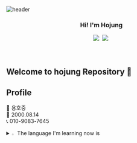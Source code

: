 ![header](https://capsule-render.vercel.app/api?type=waving&color=0:a82da8,100:da8f00&height=280&section=header&text=Hojung_yong&fontAlign=50&fontAlignY=40&fontSize=60&fontColor=ffffff)

<h3 align="center">Hi! I'm Hojung </h3>
<p align="center">
  <a href="hojungyong1@gmail.com"><img src="https://img.shields.io/badge/Gmail-d14836?style=flat-square&logo=Gmail&logoColor=white&link=mailto:hojungyong1@gmail.com)](mailto:hojungyong1@gmail.com)"/></a>&nbsp
<a href="https://www.notion.so/1462ec97785e80cbacfde018139f68d9"><img src="https://img.shields.io/badge/Notion-00000?style=round-square&logo=Notion&logoColor=black"/></a>&nbsp</p>
<h4 align="center"> </h4>
<br>

## Welcome to hojung Repository 👋

## Profile
👩 용호중 <br>
👶 2000.08.14 <br>
📞 010-9083-7645 <br>


<details>
<summary>
  <img src="https://raw.githubusercontent.com/Tarikul-Islam-Anik/Animated-Fluent-Emojis/master/Emojis/Hand%20gestures/Eyes.png" alt="Eyes" width="2%" />  The language I'm learning now is
</summary>
   <br>
  
![JAVA](https://img.shields.io/badge/Java-ED8B00?style=for-the-badge&logo=openjdk&logoColor=white) 
![MYSQL](https://img.shields.io/badge/MySQL-0769AD?style=for-the-badge&logo=mysql&logoColor=white)
![HTML](https://img.shields.io/badge/HTML5-E34F26?style=for-the-badge&logo=html5&logoColor=white)
![CSS](https://img.shields.io/badge/CSS-239120?&style=for-the-badge&logo=css3&logoColor=white)
![JAVASCRIPT](https://img.shields.io/badge/JavaScript-F7DF1E?style=for-the-badge&logo=JavaScript&logoColor=white)
<br>

[![Top Langs](https://github-readme-stats.vercel.app/api/top-langs/?username=anuraghazra&layout=donut)](https://github.com/yhj814/github-readme-stats)

</details>
